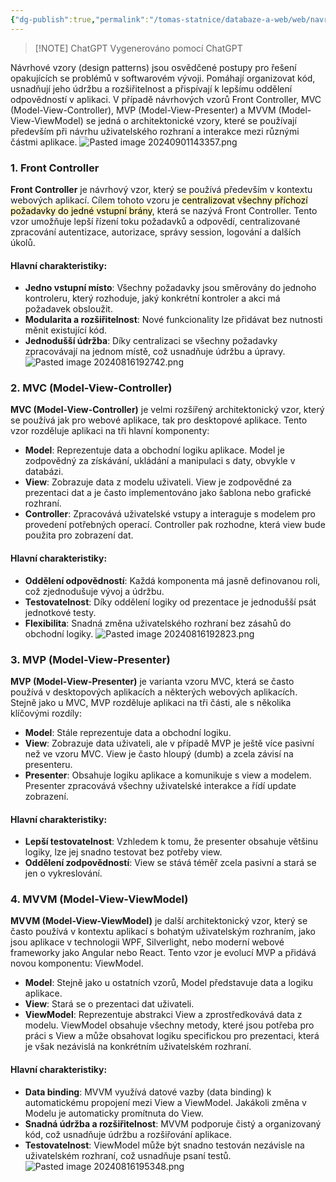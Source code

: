 ```yaml
---
{"dg-publish":true,"permalink":"/tomas-statnice/databaze-a-web/web/navrhove-vzory/","tags":["tomas","databaze_a_web","web"],"noteIcon":""}
---
```


> [!NOTE] ChatGPT
> Vygenerováno pomocí ChatGPT

Návrhové vzory (design patterns) jsou osvědčené postupy pro řešení opakujících se problémů v softwarovém vývoji. Pomáhají organizovat kód, usnadňují jeho údržbu a rozšiřitelnost a přispívají k lepšímu oddělení odpovědností v aplikaci. V případě návrhových vzorů Front Controller, MVC (Model-View-Controller), MVP (Model-View-Presenter) a MVVM (Model-View-ViewModel) se jedná o architektonické vzory, které se používají především při návrhu uživatelského rozhraní a interakce mezi různými částmi aplikace.
![Pasted image 20240901143357.png](/img/user/Pasted%20image%2020240901143357.png)
### 1. Front Controller
**Front Controller** je návrhový vzor, který se používá především v kontextu webových aplikací. Cílem tohoto vzoru je <mark style="background: #FFF3A3A6;">centralizovat všechny příchozí požadavky do jedné vstupní brány</mark>, která se nazývá Front Controller. Tento vzor umožňuje lepší řízení toku požadavků a odpovědí, centralizované zpracování autentizace, autorizace, správy session, logování a dalších úkolů.

#### Hlavní charakteristiky:
- **Jedno vstupní místo**: Všechny požadavky jsou směrovány do jednoho kontroleru, který rozhoduje, jaký konkrétní kontroler a akci má požadavek obsloužit.
- **Modularita a rozšiřitelnost**: Nové funkcionality lze přidávat bez nutnosti měnit existující kód.
- **Jednodušší údržba**: Díky centralizaci se všechny požadavky zpracovávají na jednom místě, což usnadňuje údržbu a úpravy.
![Pasted image 20240816192742.png](/img/user/assets/img/Pasted%20image%2020240816192742.png)

### 2. MVC (Model-View-Controller)
**MVC (Model-View-Controller)** je velmi rozšířený architektonický vzor, který se používá jak pro webové aplikace, tak pro desktopové aplikace. Tento vzor rozděluje aplikaci na tři hlavní komponenty:

- **Model**: Reprezentuje data a obchodní logiku aplikace. Model je zodpovědný za získávání, ukládání a manipulaci s daty, obvykle v databázi.
- **View**: Zobrazuje data z modelu uživateli. View je zodpovědné za prezentaci dat a je často implementováno jako šablona nebo grafické rozhraní.
- **Controller**: Zpracovává uživatelské vstupy a interaguje s modelem pro provedení potřebných operací. Controller pak rozhodne, která view bude použita pro zobrazení dat.

#### Hlavní charakteristiky:
- **Oddělení odpovědností**: Každá komponenta má jasně definovanou roli, což zjednodušuje vývoj a údržbu.
- **Testovatelnost**: Díky oddělení logiky od prezentace je jednodušší psát jednotkové testy.
- **Flexibilita**: Snadná změna uživatelského rozhraní bez zásahů do obchodní logiky.
![Pasted image 20240816192823.png](/img/user/assets/img/Pasted%20image%2020240816192823.png)

### 3. MVP (Model-View-Presenter)
**MVP (Model-View-Presenter)** je varianta vzoru MVC, která se často používá v desktopových aplikacích a některých webových aplikacích. Stejně jako u MVC, MVP rozděluje aplikaci na tři části, ale s několika klíčovými rozdíly:

- **Model**: Stále reprezentuje data a obchodní logiku.
- **View**: Zobrazuje data uživateli, ale v případě MVP je ještě více pasivní než ve vzoru MVC. View je často hloupý (dumb) a zcela závisí na presenteru.
- **Presenter**: Obsahuje logiku aplikace a komunikuje s view a modelem. Presenter zpracovává všechny uživatelské interakce a řídí update zobrazení.

#### Hlavní charakteristiky:
- **Lepší testovatelnost**: Vzhledem k tomu, že presenter obsahuje většinu logiky, lze jej snadno testovat bez potřeby view.
- **Oddělení zodpovědností**: View se stává téměř zcela pasivní a stará se jen o vykreslování.

### 4. MVVM (Model-View-ViewModel)
**MVVM (Model-View-ViewModel)** je další architektonický vzor, který se často používá v kontextu aplikací s bohatým uživatelským rozhraním, jako jsou aplikace v technologii WPF, Silverlight, nebo moderní webové frameworky jako Angular nebo React. Tento vzor je evolucí MVP a přidává novou komponentu: ViewModel.

- **Model**: Stejně jako u ostatních vzorů, Model představuje data a logiku aplikace.
- **View**: Stará se o prezentaci dat uživateli.
- **ViewModel**: Reprezentuje abstrakci View a zprostředkovává data z modelu. ViewModel obsahuje všechny metody, které jsou potřeba pro práci s View a může obsahovat logiku specifickou pro prezentaci, která je však nezávislá na konkrétním uživatelském rozhraní.

#### Hlavní charakteristiky:
- **Data binding**: MVVM využívá datové vazby (data binding) k automatickému propojení mezi View a ViewModel. Jakákoli změna v Modelu je automaticky promítnuta do View.
- **Snadná údržba a rozšiřitelnost**: MVVM podporuje čistý a organizovaný kód, což usnadňuje údržbu a rozšiřování aplikace.
- **Testovatelnost**: ViewModel může být snadno testován nezávisle na uživatelském rozhraní, což usnadňuje psaní testů.
![Pasted image 20240816195348.png](/img/user/assets/img/Pasted%20image%2020240816195348.png)